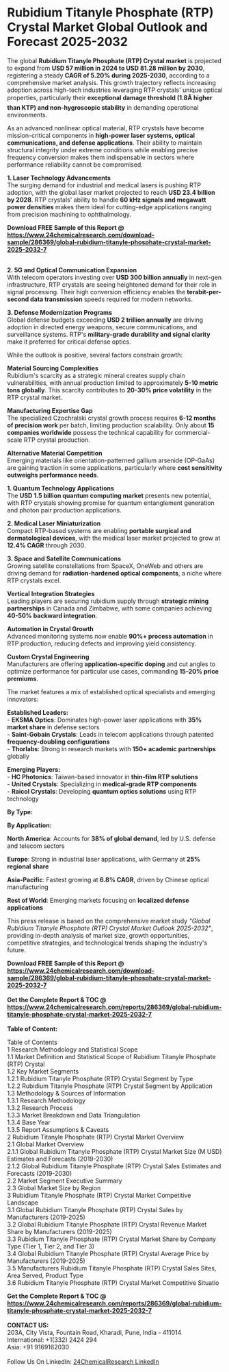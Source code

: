 <h1>Rubidium Titanyle Phosphate (RTP) Crystal Market Global Outlook and Forecast 2025-2032</h1><p>The global <strong>Rubidium Titanyle Phosphate (RTP) Crystal market</strong> is projected to expand from <strong>USD 57 million in 2024 to USD 81.28 million by 2030</strong>, registering a steady <strong>CAGR of 5.20% during 2025-2030</strong>, according to a comprehensive market analysis. This growth trajectory reflects increasing adoption across high-tech industries leveraging RTP crystals' unique optical properties, particularly their <strong>exceptional damage threshold (1.8Ã higher than KTP) and non-hygroscopic stability</strong> in demanding operational environments.</p><p>As an advanced nonlinear optical material, RTP crystals have become mission-critical components in <strong>high-power laser systems, optical communications, and defense applications</strong>. Their ability to maintain structural integrity under extreme conditions while enabling precise frequency conversion makes them indispensable in sectors where performance reliability cannot be compromised.</p><p><strong>1. Laser Technology Advancements</strong><br>
The surging demand for industrial and medical lasers is pushing RTP adoption, with the global laser market projected to reach <strong>USD 23.4 billion by 2028</strong>. RTP crystals' ability to handle <strong>60 kHz signals and megawatt power densities</strong> makes them ideal for cutting-edge applications ranging from precision machining to ophthalmology.</p><div><b>Download FREE Sample of this Report @ 
            <a href="https://www.24chemicalresearch.com/download-sample/286369/global-rubidium-titanyle-phosphate-crystal-market-2025-2032-7">
            https://www.24chemicalresearch.com/download-sample/286369/global-rubidium-titanyle-phosphate-crystal-market-2025-2032-7</a></b></div><br><p><strong>2. 5G and Optical Communication Expansion</strong><br>
With telecom operators investing over <strong>USD 300 billion annually</strong> in next-gen infrastructure, RTP crystals are seeing heightened demand for their role in signal processing. Their high conversion efficiency enables the <strong>terabit-per-second data transmission</strong> speeds required for modern networks.</p><p><strong>3. Defense Modernization Programs</strong><br>
Global defense budgets exceeding <strong>USD 2 trillion annually</strong> are driving adoption in directed energy weapons, secure communications, and surveillance systems. RTP's <strong>military-grade durability and signal clarity</strong> make it preferred for critical defense optics.</p><p>While the outlook is positive, several factors constrain growth:</p><p><strong>Material Sourcing Complexities</strong><br>
Rubidium's scarcity as a strategic mineral creates supply chain vulnerabilities, with annual production limited to approximately <strong>5-10 metric tons globally</strong>. This scarcity contributes to <strong>20-30% price volatility</strong> in the RTP crystal market.</p><p><strong>Manufacturing Expertise Gap</strong><br>
The specialized Czochralski crystal growth process requires <strong>6-12 months of precision work</strong> per batch, limiting production scalability. Only about <strong>15 companies worldwide</strong> possess the technical capability for commercial-scale RTP crystal production.</p><p><strong>Alternative Material Competition</strong><br>
Emerging materials like orientation-patterned gallium arsenide (OP-GaAs) are gaining traction in some applications, particularly where <strong>cost sensitivity outweighs performance needs</strong>.</p><p><strong>1. Quantum Technology Applications</strong><br>
The <strong>USD 1.5 billion quantum computing market</strong> presents new potential, with RTP crystals showing promise for quantum entanglement generation and photon pair production applications.</p><p><strong>2. Medical Laser Miniaturization</strong><br>
Compact RTP-based systems are enabling <strong>portable surgical and dermatological devices</strong>, with the medical laser market projected to grow at <strong>12.4% CAGR</strong> through 2030.</p><p><strong>3. Space and Satellite Communications</strong><br>
Growing satellite constellations from SpaceX, OneWeb and others are driving demand for <strong>radiation-hardened optical components</strong>, a niche where RTP crystals excel.</p><p><strong>Vertical Integration Strategies</strong><br>
Leading players are securing rubidium supply through <strong>strategic mining partnerships</strong> in Canada and Zimbabwe, with some companies achieving <strong>40-50% backward integration</strong>.</p><p><strong>Automation in Crystal Growth</strong><br>
Advanced monitoring systems now enable <strong>90%+ process automation</strong> in RTP production, reducing defects and improving yield consistency.</p><p><strong>Custom Crystal Engineering</strong><br>
Manufacturers are offering <strong>application-specific doping</strong> and cut angles to optimize performance for particular use cases, commanding <strong>15-20% price premiums</strong>.</p><p>The market features a mix of established optical specialists and emerging innovators:</p><p><strong>Established Leaders:</strong><br>
- <strong>EKSMA Optics</strong>: Dominates high-power laser applications with <strong>35% market share</strong> in defense sectors<br>
- <strong>Saint-Gobain Crystals</strong>: Leads in telecom applications through patented <strong>frequency-doubling configurations</strong><br>
- <strong>Thorlabs</strong>: Strong in research markets with <strong>150+ academic partnerships</strong> globally</p><p><strong>Emerging Players:</strong><br>
- <strong>HC Photonics</strong>: Taiwan-based innovator in <strong>thin-film RTP solutions</strong><br>
- <strong>United Crystals</strong>: Specializing in <strong>medical-grade RTP components</strong><br>
- <strong>Raicol Crystals</strong>: Developing <strong>quantum optics solutions</strong> using RTP technology</p><p><strong>By Type:</strong></p><p><strong>By Application:</strong></p><p><strong>North America</strong>: Accounts for <strong>38% of global demand</strong>, led by U.S. defense and telecom sectors</p><p><strong>Europe</strong>: Strong in industrial laser applications, with Germany at <strong>25% regional share</strong></p><p><strong>Asia-Pacific</strong>: Fastest growing at <strong>6.8% CAGR</strong>, driven by Chinese optical manufacturing</p><p><strong>Rest of World</strong>: Emerging markets focusing on <strong>localized defense applications</strong></p><p>This press release is based on the comprehensive market study <em>"Global Rubidium Titanyle Phosphate (RTP) Crystal Market Outlook 2025-2032"</em>, providing in-depth analysis of market size, growth opportunities, competitive strategies, and technological trends shaping the industry's future.</p><div><b>Download FREE Sample of this Report @ 
            <a href="https://www.24chemicalresearch.com/download-sample/286369/global-rubidium-titanyle-phosphate-crystal-market-2025-2032-7">
            https://www.24chemicalresearch.com/download-sample/286369/global-rubidium-titanyle-phosphate-crystal-market-2025-2032-7</a></b></div><br><div><b>Get the Complete Report & TOC @ 
            <a href="https://www.24chemicalresearch.com/reports/286369/global-rubidium-titanyle-phosphate-crystal-market-2025-2032-7">
            https://www.24chemicalresearch.com/reports/286369/global-rubidium-titanyle-phosphate-crystal-market-2025-2032-7</a></b></div><br>
            <b>Table of Content:</b><p>Table of Contents<br />
1 Research Methodology and Statistical Scope<br />
1.1 Market Definition and Statistical Scope of Rubidium Titanyle Phosphate (RTP) Crystal<br />
1.2 Key Market Segments<br />
1.2.1 Rubidium Titanyle Phosphate (RTP) Crystal Segment by Type<br />
1.2.2 Rubidium Titanyle Phosphate (RTP) Crystal Segment by Application<br />
1.3 Methodology & Sources of Information<br />
1.3.1 Research Methodology<br />
1.3.2 Research Process<br />
1.3.3 Market Breakdown and Data Triangulation<br />
1.3.4 Base Year<br />
1.3.5 Report Assumptions & Caveats<br />
2 Rubidium Titanyle Phosphate (RTP) Crystal Market Overview<br />
2.1 Global Market Overview<br />
2.1.1 Global Rubidium Titanyle Phosphate (RTP) Crystal Market Size (M USD) Estimates and Forecasts (2019-2030)<br />
2.1.2 Global Rubidium Titanyle Phosphate (RTP) Crystal Sales Estimates and Forecasts (2019-2030)<br />
2.2 Market Segment Executive Summary<br />
2.3 Global Market Size by Region<br />
3 Rubidium Titanyle Phosphate (RTP) Crystal Market Competitive Landscape<br />
3.1 Global Rubidium Titanyle Phosphate (RTP) Crystal Sales by Manufacturers (2019-2025)<br />
3.2 Global Rubidium Titanyle Phosphate (RTP) Crystal Revenue Market Share by Manufacturers (2019-2025)<br />
3.3 Rubidium Titanyle Phosphate (RTP) Crystal Market Share by Company Type (Tier 1, Tier 2, and Tier 3)<br />
3.4 Global Rubidium Titanyle Phosphate (RTP) Crystal Average Price by Manufacturers (2019-2025)<br />
3.5 Manufacturers Rubidium Titanyle Phosphate (RTP) Crystal Sales Sites, Area Served, Product Type<br />
3.6 Rubidium Titanyle Phosphate (RTP) Crystal Market Competitive Situatio</p><div><b>Get the Complete Report & TOC @ 
            <a href="https://www.24chemicalresearch.com/reports/286369/global-rubidium-titanyle-phosphate-crystal-market-2025-2032-7">
            https://www.24chemicalresearch.com/reports/286369/global-rubidium-titanyle-phosphate-crystal-market-2025-2032-7</a></b></div><br><b>CONTACT US:</b><br>
            203A, City Vista, Fountain Road, Kharadi, Pune, India - 411014<br>
            International: +1(332) 2424 294<br>
            Asia: +91 9169162030 <br><br>
            Follow Us On LinkedIn: <a href="https://www.linkedin.com/company/24chemicalresearch/">24ChemicalResearch LinkedIn</a>